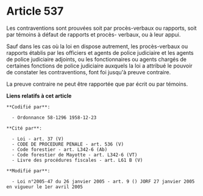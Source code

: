 # Article 537

Les contraventions sont prouvées soit par procès-verbaux ou rapports, soit par témoins à défaut de rapports et procès-
verbaux, ou à leur appui.

Sauf dans les cas où la loi en dispose autrement, les procès-verbaux ou rapports établis par les officiers et agents de
police judiciaire et les agents de police judiciaire adjoints, ou les fonctionnaires ou agents chargés de certaines fonctions
de police judiciaire auxquels la loi a attribué le pouvoir de constater les contraventions, font foi jusqu'à preuve
contraire.

La preuve contraire ne peut être rapportée que par écrit ou par témoins.

**Liens relatifs à cet article**

	**Codifié par**:

	  - Ordonnance 58-1296 1958-12-23

	**Cité par**:

	  - Loi - art. 37 (V)
	  - CODE DE PROCEDURE PENALE - art. 536 (V)
	  - Code forestier - art. L342-6 (Ab)
	  - Code forestier de Mayotte - art. L342-6 (VT)
	  - Livre des procédures fiscales - art. L61 B (V)

	**Modifié par**:

	  - Loi n°2005-47 du 26 janvier 2005 - art. 9 () JORF 27 janvier 2005 en vigueur le 1er avril 2005
